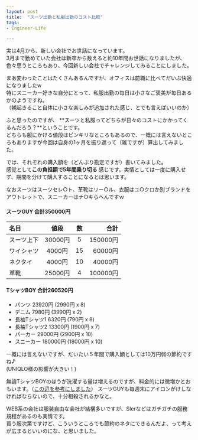 ```yaml
---
layout: post
title:  "スーツ出勤と私服出勤のコスト比較"
tags:
- Engineer-Life

---
```

実は4月から、新しい会社でお世話になっています。  
3月まで勤めていた会社は新卒から数えると約10年間お世話になりましたが、色々思うところもあり、今回新しい会社でチャレンジしてみることにしました。

まあ変わったことはたくさんあるんですが、オフィスは前職に比べてだいぶ快適になりましたw  
特にスニーカー好きな自分にとって、私服出勤の毎日は小さなご褒美が毎日あるかのようですね。  
（朝起きること自体に小さな楽しみが追加された感じ、とでも言えばいいのか）

ふと思ったのですが、
**スーツと私服ってどちらが日々のコストにかかってくるんだろう？**ということです。  
どちらも服にかける値段はピンキリなところもあるので、一概には言えないところもありますが今回は自身の1ヶ月を振り返って（雑ですが）算出してみました。

では、それぞれの購入額を（どんぶり勘定ですが）書いてみました。  
感覚として**この負担額で5年間乗り切る**
感じです。実情としては一度に購入せず、期間を分けて購入することになるとは思います。

なおスーツはスーツセレ○ト、革靴はリー○ル、衣服はユ○クロか別ブランドをアウトレットで、スニーカーはナ○キらへんですｗ

#### スーツGUY 合計350000円
|   名目     |      値段    |   数   |    合計     |
|:-----------|:-----------:|:------:|------------:|
| スーツ上下  |     30000円 |   5    | 150000円    |
| ワイシャツ  |      4000円 |   15   | 60000円     |
| ネクタイ    |      4000円 |   10   | 40000円     |
| 革靴        |    25000円 |    4   | 100000円    |

#### TシャツBOY 合計260520円
- パンツ 23920円 (2990円 x 8)
- デニム 7980円 (3990円 x 2)
- 長袖Tシャツ1 6320円 (790円 x 8)
- 長袖Tシャツ2 13300円 (1900円 x 7)
- パーカー 29000円 (2900円 x 10)
- スニーカー 180000円 (18000円 x 10)



一概には言えないですが、だいたい５年間で購入額としては10万円弱の節約ですね♪  
(UNIQLO様の影響が大きい！)

無論TシャツBOYのほうが洗濯する量は増えるのですが、料金的には微増かとおもいます。（[この辺を参考にしました](https://www.haruru29.net/blog/post-794/)）
スーツGUYも毎週末にアイロンがけしなければならないので、十分相殺されるかなと。

WEB系の会社は服装自由な会社が結構多いですが、SIerなどはガチガチの服務規程があるのも実情です。  
買う服次第ですけど、こういうところでも節約のネタにできるんだよ、って考えが広まるといいのにな、と思いました。


[REGAL]: http://www.regalshoes.jp/shop/e/e_repair/
[hydrolysis]: https://ja.wikipedia.org/wiki/加水分解
[SOLESHIELDS]: http://sneaker4life.com/2016/11/18/post-28632/
[COLOR]: http://skit.cocolog-nifty.com/blog/2010/11/post-e468.html
[SHOEGOO]: http://www.shoegoo.co.jp/
